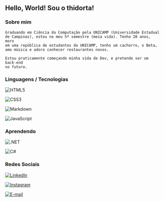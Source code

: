 
## Hello, World! Sou o thidorta!

### Sobre mim
```
Graduando em Ciência da Computação pela UNICAMP (Universidade Estadual
de Campinas), estou no meu 5º semestre (meia vida). Tenho 20 anos, moro
em uma república de estudantes da UNICAMP, tenho um cachorro, o Beta,
amo música e adoro conhecer restaurantes novos. 

Estou praticamente começando minha vida de Dev, e pretendo ser um back-end
no futuro.
```
### Linguagens / Tecnologias 
![HTML5](https://img.shields.io/badge/HTML5-E34F26?style=for-the-badge&logo=html5&logoColor=white) 

![CSS3](https://img.shields.io/badge/CSS3-1572B6?style=for-the-badge&logo=css3&logoColor=white)

![Markdown](https://img.shields.io/badge/Markdown-000?style=for-the-badge&logo=markdown) 

![JavaScript](https://img.shields.io/badge/JavaScript-F7DF1E?style=for-the-badge&logo=javascript&logoColor=black)

### Aprendendo
![.NET](https://img.shields.io/badge/.NET-5C2D91?style=for-the-badge&logo=.net&logoColor=white)

![C#](https://img.shields.io/badge/C%23-239120?style=for-the-badge&logo=c-sharp&logoColor=white)

### Redes Sociais
[![LinkedIn](https://img.shields.io/badge/LinkedIn-0077B5?style=for-the-badge&logo=linkedin&logoColor=white)](https://www.linkedin.com/in/thiago-dorta-5a2a29204/)

[![Instagram](https://img.shields.io/badge/-Instagram-%23E4405F?style=for-the-badge&logo=instagram&logoColor=white)](https://www.instagram.com/thiagodorta_/)

[![E-mail](https://img.shields.io/badge/-Email-000?style=for-the-badge&logo=microsoft-outlook&logoColor=007BFF)](mailto:thidorta@hotmail.com)


